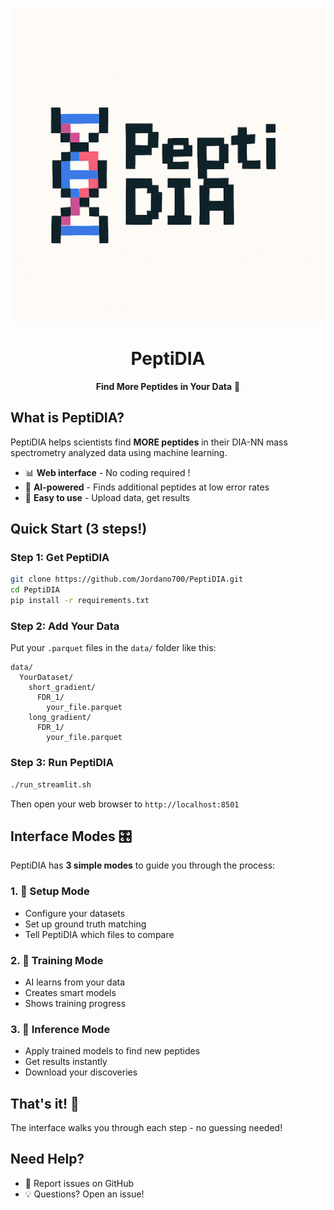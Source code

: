 <div align="center">
  <img src="peptidia_retro.png" alt="PeptiDIA - Pixel Art DNA Logo" width="500"/>
  
  # PeptiDIA
  **Find More Peptides in Your Data** 🧬
</div>

## What is PeptiDIA?

PeptiDIA helps scientists find **MORE peptides** in their DIA-NN mass spectrometry analyzed data using machine learning.

- 📊 **Web interface** - No coding required !
- 🤖 **AI-powered** - Finds additional peptides at low error rates
- 🔬 **Easy to use** - Upload data, get results

## Quick Start (3 steps!)

### Step 1: Get PeptiDIA
```bash
git clone https://github.com/Jordano700/PeptiDIA.git
cd PeptiDIA
pip install -r requirements.txt
```

### Step 2: Add Your Data
Put your `.parquet` files in the `data/` folder like this:
```
data/
  YourDataset/
    short_gradient/
      FDR_1/
        your_file.parquet
    long_gradient/  
      FDR_1/
        your_file.parquet
```

### Step 3: Run PeptiDIA
```bash
./run_streamlit.sh
```
Then open your web browser to `http://localhost:8501` 

## Interface Modes 🎛️

PeptiDIA has **3 simple modes** to guide you through the process:

### 1. 🔧 **Setup Mode**
- Configure your datasets
- Set up ground truth matching
- Tell PeptiDIA which files to compare

### 2. 🎯 **Training Mode** 
- AI learns from your data
- Creates smart models
- Shows training progress

### 3. 🚀 **Inference Mode**
- Apply trained models to find new peptides
- Get results instantly
- Download your discoveries

## That's it! 🎉

The interface walks you through each step - no guessing needed!

## Need Help?

- 🐛 Report issues on GitHub
- 💡 Questions? Open an issue!

